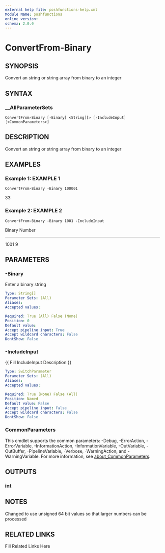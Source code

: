 ```yaml
---
external help file: poshfunctions-help.xml
Module Name: poshfunctions
online version: 
schema: 2.0.0
---
```


# ConvertFrom-Binary

## SYNOPSIS

Convert an string or string array from binary to an integer

## SYNTAX

### __AllParameterSets

```
ConvertFrom-Binary [-Binary] <String[]> [-IncludeInput] [<CommonParameters>]
```

## DESCRIPTION

Convert an string or string array from binary to an integer


## EXAMPLES

### Example 1: EXAMPLE 1

```
ConvertFrom-Binary -Binary 100001
```

33





### Example 2: EXAMPLE 2

```
ConvertFrom-Binary -Binary 1001 -IncludeInput
```

Binary Number
------ ------
1001        9






## PARAMETERS

### -Binary

Enter a binary string

```yaml
Type: String[]
Parameter Sets: (All)
Aliases: 
Accepted values: 

Required: True (All) False (None)
Position: 0
Default value: 
Accept pipeline input: True
Accept wildcard characters: False
DontShow: False
```

### -IncludeInput

{{ Fill IncludeInput Description }}

```yaml
Type: SwitchParameter
Parameter Sets: (All)
Aliases: 
Accepted values: 

Required: True (None) False (All)
Position: Named
Default value: False
Accept pipeline input: False
Accept wildcard characters: False
DontShow: False
```


### CommonParameters

This cmdlet supports the common parameters: -Debug, -ErrorAction, -ErrorVariable, -InformationAction, -InformationVariable, -OutVariable, -OutBuffer, -PipelineVariable, -Verbose, -WarningAction, and -WarningVariable. For more information, see [about_CommonParameters](http://go.microsoft.com/fwlink/?LinkID=113216).

## OUTPUTS

### int


## NOTES

Changed to use unsigned 64 bit values so that larger numbers can be processed


## RELATED LINKS

Fill Related Links Here

